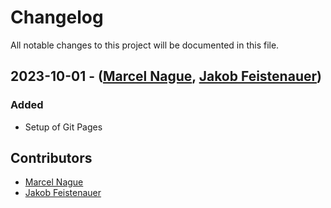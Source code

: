 # Changelog

All notable changes to this project will be documented in this file.

## 2023-10-01 - ([Marcel Nague](https://github.com/marcel-nague), [Jakob Feistenauer](https://github.com/yescob))

### Added

- Setup of Git Pages

## Contributors

- [Marcel Nague](https://github.com/marcel-nague)
- [Jakob Feistenauer](https://github.com/yescob)
